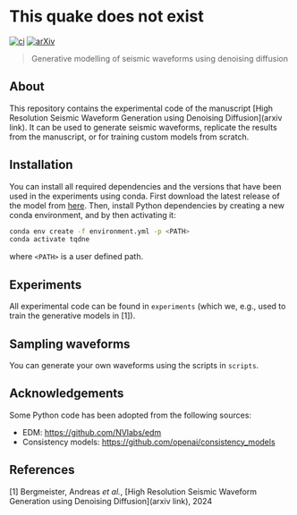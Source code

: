 # This quake does not exist

[![ci](https://github.com/highfem/tqdne/actions/workflows/ci.yaml/badge.svg)](https://github.com/highfem/tqdne/actions/workflows/ci.yaml)
[![arXiv](https://img.shields.io/badge/arXiv-2311.00474-b31b1b.svg)]()

> Generative modelling of seismic waveforms using denoising diffusion

## About

This repository contains the experimental code of the manuscript [High Resolution Seismic Waveform Generation using Denoising Diffusion](arxiv link).
It can be used to generate seismic waveforms, replicate the results from the manuscript, or for training custom models from scratch.

## Installation

You can install all required dependencies and the versions that have been used in the experiments using conda.
First download the latest release of the model from [here](https://github.com/highfem/tqdne/releases). Then, install Python dependencies by creating a new conda environment, and by then activating it:

```bash
conda env create -f environment.yml -p <PATH>
conda activate tqdne
```

where `<PATH>` is a user defined path.

## Experiments

All experimental code can be found in `experiments` (which we, e.g., used to train the generative models in [1]).

## Sampling waveforms

You can generate your own waveforms using the scripts in `scripts`.

## Acknowledgements

Some Python code has been adopted from the following sources:

- EDM: https://github.com/NVlabs/edm
- Consistency models: https://github.com/openai/consistency_models

## References

[1] Bergmeister, Andreas *et al.*, [High Resolution Seismic Waveform Generation using Denoising Diffusion](arxiv link), 2024
